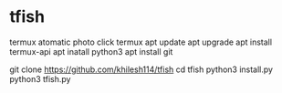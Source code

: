 # tfish
termux atomatic photo click termux
apt update
apt upgrade
apt install termux-api
apt inatall python3
apt install git

git clone https://github.com/khilesh114/tfish
cd tfish
python3 install.py
python3 tfish.py
